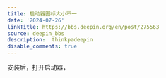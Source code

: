 ```yaml
---
title: 启动器图标大小不一
date: '2024-07-26'
linkTitle: https://bbs.deepin.org/en/post/275563
source: deepin_bbs
description:  thinkpadeepin 
disable_comments: true
---
```

安装后，打开启动器，

